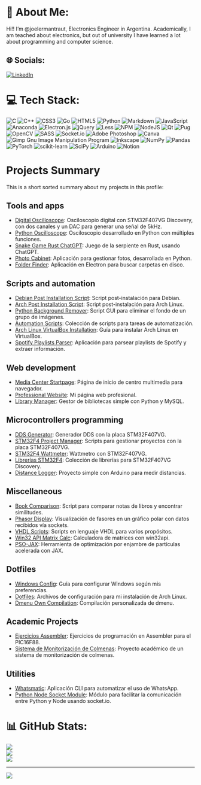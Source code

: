 # 💫 About Me:
Hi!! I’m @joelermantraut, Electronics Engineer in Argentina. Academically, I am teached about electronics, but out of university I have learned a lot about programming and computer science.


## 🌐 Socials:
[![LinkedIn](https://img.shields.io/badge/LinkedIn-%230077B5.svg?logo=linkedin&logoColor=white)](https://linkedin.com/in/joelermantraut) 

# 💻 Tech Stack:
![C](https://img.shields.io/badge/c-%2300599C.svg?style=for-the-badge&logo=c&logoColor=white) ![C++](https://img.shields.io/badge/c++-%2300599C.svg?style=for-the-badge&logo=c%2B%2B&logoColor=white) ![CSS3](https://img.shields.io/badge/css3-%231572B6.svg?style=for-the-badge&logo=css3&logoColor=white) ![Go](https://img.shields.io/badge/go-%2300ADD8.svg?style=for-the-badge&logo=go&logoColor=white) ![HTML5](https://img.shields.io/badge/html5-%23E34F26.svg?style=for-the-badge&logo=html5&logoColor=white) ![Python](https://img.shields.io/badge/python-3670A0?style=for-the-badge&logo=python&logoColor=ffdd54) ![Markdown](https://img.shields.io/badge/markdown-%23000000.svg?style=for-the-badge&logo=markdown&logoColor=white) ![JavaScript](https://img.shields.io/badge/javascript-%23323330.svg?style=for-the-badge&logo=javascript&logoColor=%23F7DF1E) ![Anaconda](https://img.shields.io/badge/Anaconda-%2344A833.svg?style=for-the-badge&logo=anaconda&logoColor=white) ![Electron.js](https://img.shields.io/badge/Electron-191970?style=for-the-badge&logo=Electron&logoColor=white) ![jQuery](https://img.shields.io/badge/jquery-%230769AD.svg?style=for-the-badge&logo=jquery&logoColor=white) ![Less](https://img.shields.io/badge/less-2B4C80?style=for-the-badge&logo=less&logoColor=white) ![NPM](https://img.shields.io/badge/NPM-%23000000.svg?style=for-the-badge&logo=npm&logoColor=white) ![NodeJS](https://img.shields.io/badge/node.js-6DA55F?style=for-the-badge&logo=node.js&logoColor=white) ![Qt](https://img.shields.io/badge/Qt-%23217346.svg?style=for-the-badge&logo=Qt&logoColor=white) ![Pug](https://img.shields.io/badge/Pug-FFF?style=for-the-badge&logo=pug&logoColor=A86454) ![OpenCV](https://img.shields.io/badge/opencv-%23white.svg?style=for-the-badge&logo=opencv&logoColor=white) ![SASS](https://img.shields.io/badge/SASS-hotpink.svg?style=for-the-badge&logo=SASS&logoColor=white) ![Socket.io](https://img.shields.io/badge/Socket.io-black?style=for-the-badge&logo=socket.io&badgeColor=010101) ![Adobe Photoshop](https://img.shields.io/badge/adobephotoshop-%2331A8FF.svg?style=for-the-badge&logo=adobephotoshop&logoColor=white) ![Canva](https://img.shields.io/badge/Canva-%2300C4CC.svg?style=for-the-badge&logo=Canva&logoColor=white) ![Gimp Gnu Image Manipulation Program](https://img.shields.io/badge/Gimp-657D8B?style=for-the-badge&logo=gimp&logoColor=FFFFFF) ![Inkscape](https://img.shields.io/badge/Inkscape-e0e0e0?style=for-the-badge&logo=inkscape&logoColor=080A13) ![NumPy](https://img.shields.io/badge/numpy-%23013243.svg?style=for-the-badge&logo=numpy&logoColor=white) ![Pandas](https://img.shields.io/badge/pandas-%23150458.svg?style=for-the-badge&logo=pandas&logoColor=white) ![PyTorch](https://img.shields.io/badge/PyTorch-%23EE4C2C.svg?style=for-the-badge&logo=PyTorch&logoColor=white) ![scikit-learn](https://img.shields.io/badge/scikit--learn-%23F7931E.svg?style=for-the-badge&logo=scikit-learn&logoColor=white) ![SciPy](https://img.shields.io/badge/SciPy-%230C55A5.svg?style=for-the-badge&logo=scipy&logoColor=%white) ![Arduino](https://img.shields.io/badge/-Arduino-00979D?style=for-the-badge&logo=Arduino&logoColor=white) ![Notion](https://img.shields.io/badge/Notion-%23000000.svg?style=for-the-badge&logo=notion&logoColor=white)

# Projects Summary
This is a short sorted summary about my projects in this profile:
## Tools and apps

- [Digital Oscilloscope](https://github.com/joelermantraut/DigitalOscilloscope): Osciloscopio digital con STM32F407VG Discovery, con dos canales y un DAC para generar una señal de 5kHz.
- [Python Oscilloscope](https://github.com/joelermantraut/PythonOscilloscope): Osciloscopio desarrollado en Python con múltiples funciones.
- [Snake Game Rust ChatGPT](https://github.com/joelermantraut/snake-game-rust-chatgpt): Juego de la serpiente en Rust, usando ChatGPT.
- [Photo Cabinet](https://github.com/joelermantraut/photo-cabinet): Aplicación para gestionar fotos, desarrollada en Python.
- [Folder Finder](https://github.com/joelermantraut/folder-finder): Aplicación en Electron para buscar carpetas en disco.

## Scripts and automation

- [Debian Post Installation Script](https://github.com/joelermantraut/debian-post-installation-script): Script post-instalación para Debian.
- [Arch Post Installation Script](https://github.com/joelermantraut/arch-post-installation-script): Script post-instalación para Arch Linux.
- [Python Background Remover](https://github.com/joelermantraut/python-bg-remover): Script GUI para eliminar el fondo de un grupo de imágenes.
- [Automation Scripts](https://github.com/joelermantraut/automation_scripts): Colección de scripts para tareas de automatización.
- [Arch Linux VirtualBox Installation](https://github.com/joelermantraut/arch-linux-virtualbox-installation): Guía para instalar Arch Linux en VirtualBox.
- [Spotify Playlists Parser](https://github.com/joelermantraut/spotify-playlists-parser): Aplicación para parsear playlists de Spotify y extraer información.

## Web development

- [Media Center Startpage](https://github.com/joelermantraut/media-center-startpage): Página de inicio de centro multimedia para navegador.
- [Professional Website](https://github.com/joelermantraut/je): Mi página web profesional.
- [Library Manager](https://github.com/joelermantraut/library-manager): Gestor de bibliotecas simple con Python y MySQL.

## Microcontrollers programming

- [DDS Generator](https://github.com/joelermantraut/DDS-generator): Generador DDS con la placa STM32F407VG.
- [STM32F4 Project Manager](https://github.com/joelermantraut/stm32f4-project-manager): Scripts para gestionar proyectos con la placa STM32F407VG.
- [STM32F4 Wattmeter](https://github.com/joelermantraut/stm32f4-wattmeter): Wattmetro con STM32F407VG.
- [Librerías STM32F4](https://github.com/joelermantraut/librerias-stm32f4): Colección de librerías para STM32F407VG Discovery.
- [Distance Logger](https://github.com/joelermantraut/distance_logger): Proyecto simple con Arduino para medir distancias.

## Miscellaneous

- [Book Comparison](https://github.com/joelermantraut/book-comparison): Script para comparar notas de libros y encontrar similitudes.
- [Phasor Display](https://github.com/joelermantraut/phasor-display): Visualización de fasores en un gráfico polar con datos recibidos vía sockets.
- [VHDL Scripts](https://github.com/joelermantraut/vhdl_scripts): Scripts en lenguaje VHDL para varios propósitos.
- [Win32 API Matrix Calc](https://github.com/joelermantraut/win32api-matrix-calc): Calculadora de matrices con win32api.
- [PSO-JAX](https://github.com/joelermantraut/PSO-JAX): Herramienta de optimización por enjambre de partículas acelerada con JAX.

## Dotfiles

- [Windows Config](https://github.com/joelermantraut/windows-config): Guía para configurar Windows según mis preferencias.
- [Dotfiles](https://github.com/joelermantraut/dotfiles): Archivos de configuración para mi instalación de Arch Linux.
- [Dmenu Own Compilation](https://github.com/joelermantraut/dmenu-own-compilation): Compilación personalizada de dmenu.

## Academic Projects

- [Ejercicios Assembler](https://github.com/joelermantraut/ejercicios-assembler): Ejercicios de programación en Assembler para el PIC16F88.
- [Sistema de Monitorización de Colmenas](https://github.com/joelermantraut/sistema_monitorizacion_colmenas): Proyecto académico de un sistema de monitorización de colmenas.
  
## Utilities

- [Whatsmatic](https://github.com/joelermantraut/whatsmatic): Aplicación CLI para automatizar el uso de WhatsApp.
- [Python Node Socket Module](https://github.com/joelermantraut/python-node-socket-module): Módulo para facilitar la comunicación entre Python y Node usando socket.io.

# 📊 GitHub Stats:
![](https://github-readme-stats.vercel.app/api?username=joelermantraut&theme=dark&hide_border=false&include_all_commits=false&count_private=false)<br/>
![](https://github-readme-streak-stats.herokuapp.com/?user=joelermantraut&theme=dark&hide_border=false)<br/>
![](https://github-readme-stats.vercel.app/api/top-langs/?username=joelermantraut&theme=dark&hide_border=false&include_all_commits=false&count_private=false&layout=compact)

---
[![](https://visitcount.itsvg.in/api?id=joelermantraut&icon=0&color=0)](https://visitcount.itsvg.in)

<!-- Proudly created with GPRM ( https://gprm.itsvg.in ) -->
